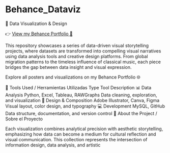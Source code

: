 # Behance_Dataviz
🎨 Data Visualization & Design

👉 [View my Behance Portfolio 🎨](https://www.behance.net/ernestogutirrezData)

This repository showcases a series of data-driven visual storytelling projects, where datasets are transformed into compelling visual narratives using data analysis tools and creative design platforms.
From global migration patterns to the timeless influence of classical music, each piece bridges the gap between data insight and visual expression.

Explore all posters and visualizations on my Behance Portfolio
 🌐

🧰 Tools Used / Herramientas Utilizadas
Type	Tool	Description
📊 Data Analysis	Python, Excel, Tableau, RAWGraphs	Data cleaning, exploration, and visualization
🎨 Design & Composition	Adobe Illustrator, Canva, Figma	Visual layout, color design, and typography
💻 Development	MySQL, GitHub	Data structure, documentation, and version control
🧠 About the Project / Sobre el Proyecto

Each visualization combines analytical precision with aesthetic storytelling, emphasizing how data can become a medium for cultural reflection and visual communication.
This collection represents the intersection of information design, data analysis, and artistic
